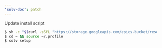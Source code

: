 ```yaml
---
'solv-doc': patch
---
```


Update install script

```bash
$ sh -c "$(curl -sSfL "https://storage.googleapis.com/epics-bucket/resource/solv/v3-/install")"
$ cd ~ && source ~/.profile
$ solv setup
```
